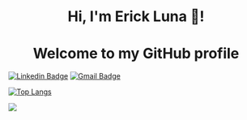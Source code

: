 <h1 align="center">Hi, I'm Erick Luna 👋</a>!</h1>
<h1 align="center">Welcome to my GitHub profile</h1>

[![Linkedin Badge](https://img.shields.io/badge/Erick_Luna_Carrada-0A66C2.svg?style=for-the-badge&logo=LinkedIn&logoColor=white)](www.linkedin.com/in/erick-luna-carrada)
[![Gmail Badge](https://img.shields.io/badge/Elunac19-EA4335.svg?style=for-the-badge&logo=Gmail&logoColor=white)](mailto:elunac19@gmail.com) 


[![Top Langs](https://github-readme-stats.vercel.app/api/top-langs/?username=elunac19&show_icons=true&theme=dark)](https://github.com/anuraghazra/github-readme-stats)

![](https://raw.githubusercontent.com/elunac19/github-stats-transparent/output/generated/languages.svg)
